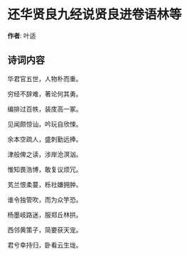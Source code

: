 # 还华贤良九经说贤良进卷语林等

**作者**: 叶适

## 诗词内容

华君官五世，人物朴而重。

穷经不辞难，著论何其勇。

编排过百帙，装庋高一冢。

见闻颇惊讪，吟玩自欣悚。

余本空疏人，盛刺勤远捧。

津般俾之读，涉岸沧溟汹。

惟知畏浩博，敢复议烦冗。

芄兰恨柔蔓，栎社嫌拥肿。

谁令独管吹，而为众竽恐。

杨墨岐路迷，服郑丘林拱。

西邻黄策子，简要获天宠。

君兮幸持归，卧看云生垅。

